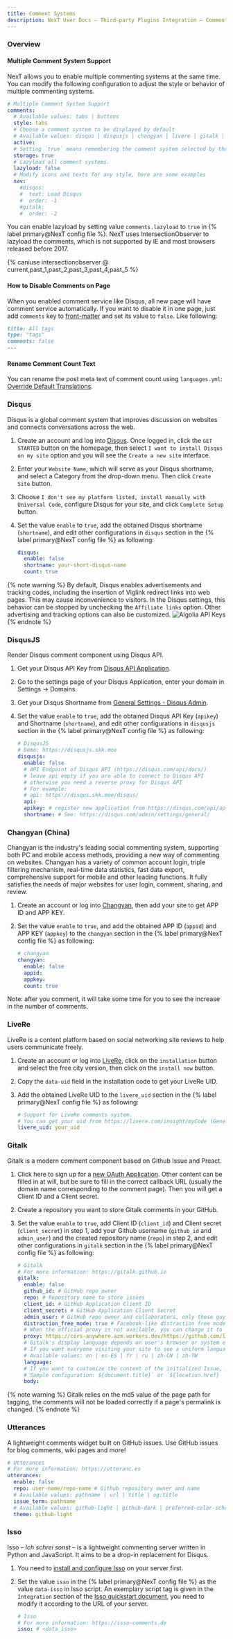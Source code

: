 ```yaml
---
title: Comment Systems
description: NexT User Docs – Third-party Plugins Integration – Comment Systems
---
```


### Overview

#### Multiple Comment System Support

NexT allows you to enable multiple commenting systems at the same time. You can modify the following configuration to adjust the style or behavior of multiple commenting systems.

```yml NexT config file
# Multiple Comment System Support
comments:
  # Available values: tabs | buttons
  style: tabs
  # Choose a comment system to be displayed by default
  # Available values: disqus | disqusjs | changyan | livere | gitalk | utterances | isso
  active:
  # Setting `true` means remembering the comment system selected by the visitor
  storage: true
  # Lazyload all comment systems.
  lazyload: false
  # Modify icons and texts for any style, here are some examples
  nav:
    #disqus:
    #  text: Load Disqus
    #  order: -1
    #gitalk:
    #  order: -2
```

You can enable lazyload by setting value `comments.lazyload` to `true` in {% label primary@NexT config file %}. NexT uses IntersectionObserver to lazyload the comments, which is not supported by IE and most browsers released before 2017.

{% caniuse intersectionobserver @ current,past_1,past_2,past_3,past_4,past_5 %}

#### How to Disable Comments on Page

When you enabled comment service like Disqus, all new page will have comment service automatically. If you want to disable it in one page, just add `comments` key to [front-matter](https://hexo.io/docs/front-matter) and set its value to `false`. Like following:

```md your-post.md
title: All tags
type: "tags"
comments: false
---
```

#### Rename Comment Count Text

You can rename the post meta text of comment count using `languages.yml`: [Override Default Translations](/docs/theme-settings/internationalization.html#Override-Default-Translations).

### Disqus

Disqus is a global comment system that improves discussion on websites and connects conversations across the web.

1. Create an account and log into [Disqus](https://disqus.com/). Once logged in, click the `GET STARTED` button on the homepage, then select `I want to install Disqus on my site` option and you will see the `Create a new site` interface.
2. Enter your `Website Name`, which will serve as your Disqus shortname, and select a Category from the drop-down menu. Then click `Create Site` button.
3. Choose `I don't see my platform listed, install manually with Universal Code`, configure Disqus for your site, and click `Complete Setup` button.
4. Set the value `enable` to `true`, add the obtained Disqus shortname (`shortname`), and edit other configurations in `disqus` section in the {% label primary@NexT config file %} as following:

    ```yml NexT config file
    disqus:
      enable: false
      shortname: your-short-disqus-name
      count: true
    ```

{% note warning %}
By default, Disqus enables advertisements and tracking codes, including the insertion of Viglink redirect links into web pages. This may cause inconvenience to visitors. In the Disqus settings, this behavior can be stopped by unchecking the `Affiliate links` option. Other advertising and tracking options can also be customized.
![Algolia API Keys](/images/disqus.png)
{% endnote %}

### DisqusJS

Render Disqus comment component using Disqus API.

1. Get your Disqus API Key from [Disqus API Application](https://disqus.com/api/applications/).
2. Go to the settings page of your Disqus Application, enter your domain in Settings → Domains.
3. Get your Disqus Shortname from [General Settings - Disqus Admin](https://disqus.com/admin/settings/general/).
4. Set the value `enable` to `true`, add the obtained Disqus API Key (`apikey`) and Shortname (`shortname`), and edit other configurations in `disqusjs` section in the {% label primary@NexT config file %} as following:

    ```yml NexT config file
    # DisqusJS
    # Demo: https://disqusjs.skk.moe
    disqusjs:
      enable: false
      # API Endpoint of Disqus API (https://disqus.com/api/docs/)
      # leave api empty if you are able to connect to Disqus API
      # otherwise you need a reverse proxy for Disqus API
      # For example:
      # api: https://disqus.skk.moe/disqus/
      api:
      apikey: # register new application from https://disqus.com/api/applications/
      shortname: # See: https://disqus.com/admin/settings/general/
    ```

### Changyan (China)

Changyan is the industry's leading social commenting system, supporting both PC and mobile access methods, providing a new way of commenting on websites. Changyan has a variety of common account login, triple filtering mechanism, real-time data statistics, fast data export, comprehensive support for mobile and other leading functions. It fully satisfies the needs of major websites for user login, comment, sharing, and review.

1. Create an account or log into [Changyan](https://changyan.kuaizhan.com/), then add your site to get APP ID and APP KEY.
2. Set the value `enable` to `true`, and add the obtained APP ID (`appid`) and APP KEY (`appkey`) to the `changyan` section in the {% label primary@NexT config file %} as following:

    ```yml NexT config file
    # changyan
    changyan:
      enable: false
      appid:
      appkey:
      count: true
    ```
Note: after you comment, it will take some time for you to see the increase in the number of comments.

### LiveRe

LiveRe is a content platform based on social networking site reviews to help users communicate freely.

1. Create an account or log into [LiveRe](https://livere.com), click on the `installation` button and select the free city version, then click on the `install now` button.
2. Copy the `data-uid` field in the installation code to get your LiveRe UID.
3. Add the obtained LiveRe UID to the `livere_uid` section in the {% label primary@NexT config file %} as following:

    ```yml NexT config file
    # Support for LiveRe comments system.
    # You can get your uid from https://livere.com/insight/myCode (General web site)
    livere_uid: your_uid
    ```

### Gitalk

Gitalk is a modern comment component based on Github Issue and Preact.

1. Click here to sign up for a [new OAuth Application](https://github.com/settings/applications/new). Other content can be filled in at will, but be sure to fill in the correct callback URL (usually the domain name corresponding to the comment page). Then you will get a Client ID and a Client secret.
2. Create a repository you want to store Gitalk comments in your GitHub.
3. Set the value `enable` to `true`, add Client ID (`client_id`) and Client secret (`client_secret`) in step 1, add your Github username (`github_id` and `admin_user`) and the created repository name (`repo`) in step 2, and edit other configurations in `gitalk` section in the {% label primary@NexT config file %} as following:

    ```yml NexT config file
    # Gitalk
    # For more information: https://gitalk.github.io
    gitalk:
      enable: false
      github_id: # GitHub repo owner
      repo: # Repository name to store issues
      client_id: # GitHub Application Client ID
      client_secret: # GitHub Application Client Secret
      admin_user: # GitHub repo owner and collaborators, only these guys can initialize gitHub issues
      distraction_free_mode: true # Facebook-like distraction free mode
      # When the official proxy is not available, you can change it to your own proxy address
      proxy: https://cors-anywhere.azm.workers.dev/https://github.com/login/oauth/access_token # This is official proxy address
      # Gitalk's display language depends on user's browser or system environment
      # If you want everyone visiting your site to see a uniform language, you can set a force language value
      # Available values: en | es-ES | fr | ru | zh-CN | zh-TW
      language:
      # If you want to customize the content of the initialized Issue, please edit the body parameters. support line breaks via `|`.
      # Sample configuration: ${document.title}` or `${location.href}
      body:
    ```

{% note warning %}
Gitalk relies on the md5 value of the page path for tagging, the comments will not be loaded correctly if a page's permalink is changed.
{% endnote %}

### Utterances

A lightweight comments widget built on GitHub issues. Use GitHub issues for blog comments, wiki pages and more!

```yml NexT config file
# Utterances
# For more information: https://utteranc.es
utterances:
  enable: false
  repo: user-name/repo-name # Github repository owner and name
  # Available values: pathname | url | title | og:title
  issue_term: pathname
  # Available values: github-light | github-dark | preferred-color-scheme | github-dark-orange | icy-dark | dark-blue | photon-dark | boxy-light
  theme: github-light
```

### Isso

Isso – *Ich schrei sonst* – is a lightweight commenting server written in Python and JavaScript. It aims to be a drop-in replacement for Disqus.

1. You need to [install and configure Isso](https://isso-comments.de/docs/reference/installation/) on your server first.
2. Set the value `isso` in the {% label primary@NexT config file %} as the value `data-isso` in Isso script. An exemplary script tag is given in the `Integration` section of the [Isso quickstart document](https://isso-comments.de/docs/guides/quickstart/#integration), you need to modify it according to the URL of your server.

    ```yml NexT config file
    # Isso
    # For more information: https://isso-comments.de
    isso: # <data_isso>
    ```
